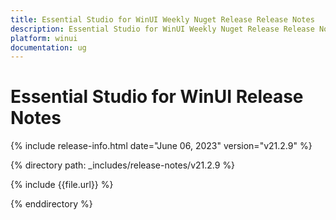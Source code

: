 ```yaml
---
title: Essential Studio for WinUI Weekly Nuget Release Release Notes  
description: Essential Studio for WinUI Weekly Nuget Release Release Notes  
platform: winui
documentation: ug
---
```


# Essential Studio for WinUI  Release Notes  

{% include release-info.html date="June 06, 2023"  version="v21.2.9" %} 

{% directory path: _includes/release-notes/v21.2.9 %}

{% include {{file.url}} %}

{% enddirectory %}